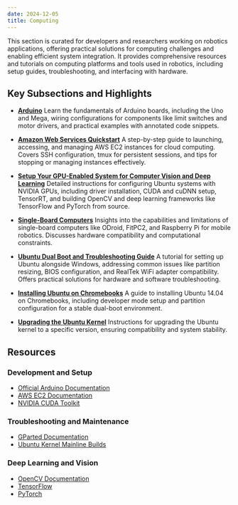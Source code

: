 ```yaml
---
date: 2024-12-05
title: Computing
---
```

<!-- **This page is a stub.** You can help us improve it by [editing it](https://github.com/RoboticsKnowledgebase/roboticsknowledgebase.github.io).
{: .notice--warning} -->


This section is curated for developers and researchers working on robotics applications, offering practical solutions for computing challenges and enabling efficient system integration. It provides comprehensive resources and tutorials on computing platforms and tools used in robotics, including setup guides, troubleshooting, and interfacing with hardware. 

## Key Subsections and Highlights

- **[Arduino](/wiki/computing/arduino/)**
  Learn the fundamentals of Arduino boards, including the Uno and Mega, wiring configurations for components like limit switches and motor drivers, and practical examples with annotated code snippets.

- **[Amazon Web Services Quickstart](/wiki/computing/aws-quickstart/)**
  A step-by-step guide to launching, accessing, and managing AWS EC2 instances for cloud computing. Covers SSH configuration, tmux for persistent sessions, and tips for stopping or managing instances effectively.

- **[Setup Your GPU-Enabled System for Computer Vision and Deep Learning](/wiki/computing/setup-gpus-for-computer-vision/)**
  Detailed instructions for configuring Ubuntu systems with NVIDIA GPUs, including driver installation, CUDA and cuDNN setup, TensorRT, and building OpenCV and deep learning frameworks like TensorFlow and PyTorch from source.

- **[Single-Board Computers](/wiki/computing/single-board-computers/)**
  Insights into the capabilities and limitations of single-board computers like ODroid, FitPC2, and Raspberry Pi for mobile robotics. Discusses hardware compatibility and computational constraints.

- **[Ubuntu Dual Boot and Troubleshooting Guide](/wiki/computing/troubleshooting-ubuntu-dual-boot/)**
  A tutorial for setting up Ubuntu alongside Windows, addressing common issues like partition resizing, BIOS configuration, and RealTek WiFi adapter compatibility. Offers practical solutions for hardware and software troubleshooting.

- **[Installing Ubuntu on Chromebooks](/wiki/computing/ubuntu-chromebook/)**
  A guide to installing Ubuntu 14.04 on Chromebooks, including developer mode setup and partition configuration for a stable dual-boot environment.

- **[Upgrading the Ubuntu Kernel](/wiki/computing/upgrading-ubuntu-kernel/)**
  Instructions for upgrading the Ubuntu kernel to a specific version, ensuring compatibility and system stability.

## Resources

### Development and Setup
- [Official Arduino Documentation](https://www.arduino.cc/reference/en/)
- [AWS EC2 Documentation](https://docs.aws.amazon.com/ec2/)
- [NVIDIA CUDA Toolkit](https://developer.nvidia.com/cuda-toolkit)

### Troubleshooting and Maintenance
- [GParted Documentation](https://gparted.org/documentation.php)
- [Ubuntu Kernel Mainline Builds](http://kernel.ubuntu.com/~kernel-ppa/mainline/)

### Deep Learning and Vision
- [OpenCV Documentation](https://docs.opencv.org/)
- [TensorFlow](https://www.tensorflow.org/)
- [PyTorch](https://pytorch.org/)
